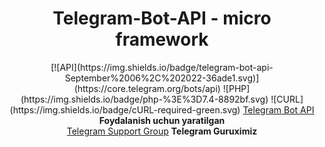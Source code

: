 <h1 align="center">Telegram-Bot-API - micro framework</h1>

<div align="center">
[![API](https://img.shields.io/badge/telegram-bot-api-September%2006%2C%202022-36ade1.svg)](https://core.telegram.org/bots/api)
![PHP](https://img.shields.io/badge/php-%3E%3D7.4-8892bf.svg)
![CURL](https://img.shields.io/badge/cURL-required-green.svg)
	<a href="https://core.telegram.org/bots/api">Telegram Bot API</a> <b>Foydalanish uchun yaratilgan</b> 
	<br>
	<a href="https://telegram.me/rakhmonberganov">Telegram Support Group</a> <b>Telegram Guruximiz</b> 
</div>
